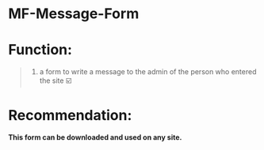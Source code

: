 # MF-Message-Form

# Function:
>1. a form to write a message to the admin of the person who entered the site :ballot_box_with_check:

# Recommendation:
**This form can be downloaded and used on any site.**
